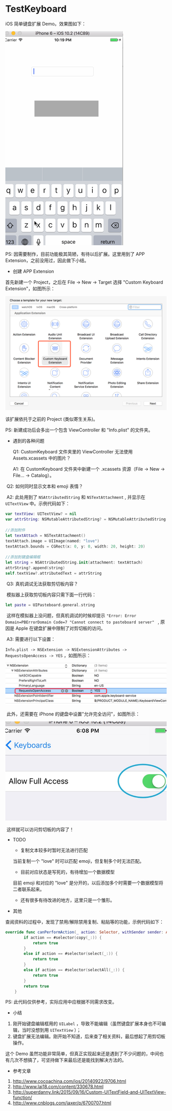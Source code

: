 # TestKeyboard
iOS 简单键盘扩展 Demo。效果图如下：

![p1](https://github.com/Ranch2014/TestKeyboard/blob/master/pics/p1.gif)



PS: 因需要制作，目前功能极其简陋，有待以后扩展。这里用到了 APP Extension，之前没用过，因此做下小结。



- 创建 APP Extension

首先新建一个 Project，之后在 File -> New -> Target 选择 "Custom Keyboard Extension"，如图所示：

![p2](https://github.com/Ranch2014/TestKeyboard/blob/master/pics/p2.png)

该扩展依托于之前的 Project (类似寄生关系)。

PS: 新建成功后会多出一个包含 ViewController 和 "Info.plist" 的文件夹。



- 遇到的各种问题

  Q1: CustomKeyboard 文件夹里的 ViewController 无法使用 Assets.xcassets 中的图片？

  A1: 在 CustomKeyboard 文件夹中新建一个 .xcassets 资源（File -> New -> File… -> Catalog）。



​	Q2: 如何同时显示文本和 emoji 表情？

​	A2: 此处用到了 `NSAttributedString` 和 `NSTextAttachment` , 并显示在 `UITextView` 中。示例代码如下：

```swift
var textView: UITextView? = nil
var attrString: NSMutableAttributedString? = NSMutableAttributedString()

//添加附件
let textAttach = NSTextAttachment()
textAttach.image = UIImage(named: "love")
textAttach.bounds = CGRect(x: 0, y: 0, width: 20, height: 20)
        
//添加到键盘编辑框
let string = NSAttributedString.init(attachment: textAttach)
attrString?.append(string)
self.textView?.attributedText = attrString
```



​	Q3: 真机调试无法获取剪切板内容？

​	模拟器上获取剪切板内容只需下面一行代码：

```swift
let paste = UIPasteboard.general.string
```

​	这样在模拟器上没问题，但真机调试的时候却提示 `"Error: Error Domain=PBErrorDomain Code=7 "Cannot connect to pasteboard server" ` , 原因是 Apple 在键盘扩展中限制了对剪切板的访问。

​	A3: 需要进行以下设置：

 `Info.plist -> NSExtension -> NSExtensionAttributes -> RequestsOpenAccess -> YES` ，如图所示：

![p3](https://github.com/Ranch2014/TestKeyboard/blob/master/pics/p3.png)

​	此外，还需要在 iPhone 的键盘中设置"允许完全访问"，如图所示：

![p4](https://github.com/Ranch2014/TestKeyboard/blob/master/pics/p4.png)

​	这样就可以访问剪切板的内容了！



- TODO

  - 复制文本较多时暂时无法进行匹配

  当前复制一个 "love" 时可以匹配 emoji，但复制多个时无法匹配。

  - 目前对应状态是写死的，有待增加一个数据模型

  目前 emoji 和对应的 "love" 是分开的，以后添加多个时需要一个数据模型将二者联系起来。

  - 还有很多有待改进的地方，这里只是一个雏形。



- 其他

查阅资料的过程中，发现了禁用/解除禁用复制、粘贴等的功能，示例代码如下：

```swift
override func canPerformAction(_ action: Selector, withSender sender: Any?) -> Bool {
        if action == #selector(copy(_:)) {
            return true
        }
        else if action == #selector(select(_:)) {
            return true
        }
        else if action == #selector(selectAll(_:)) {
            return true
        }
        return true
    }

```

PS: 此代码仅供参考，实际应用中应根据不同需求改变。



- 小结

1. 刚开始键盘编辑框用的 `UILabel` ，导致不能编辑（虽然键盘扩展本身也不可编辑，当时没想到用 `UITextView` ）；
2. 键盘扩展无法编辑。刚开始不知道，后来查了相关资料，最后想起了用剪切板操作。



这个 Demo 虽然功能非常简单，但真正实现起来还是遇到了不少问题的，中间也有几次不想搞了，可坚持做下来最后还是能找到解决方法的。



- 参考文章

1. http://www.cocoachina.com/ios/20140922/9706.html
2. http://www.lai18.com/content/330678.html
3. http://superdanny.link/2015/09/16/Custom-UITextField-and-UITextView-function/
4. http://www.cnblogs.com/jaxer/p/6700707.html